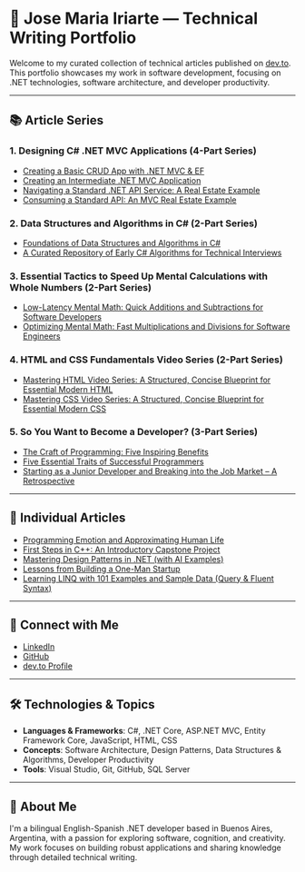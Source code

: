 # 🧠 Jose Maria Iriarte — Technical Writing Portfolio

Welcome to my curated collection of technical articles published on [dev.to](https://dev.to/josemariairiarte). This portfolio showcases my work in software development, focusing on .NET technologies, software architecture, and developer productivity.

---

## 📚 Article Series

### 1. Designing C# .NET MVC Applications (4-Part Series)
- [Creating a Basic CRUD App with .NET MVC & EF](https://dev.to/josemariairiarte/creating-a-basic-crud-app-with-net-mvc-ef-3n3e)
- [Creating an Intermediate .NET MVC Application](https://dev.to/josemariairiarte/create-an-intermediate-net-mvc-application-31f8)
- [Navigating a Standard .NET API Service: A Real Estate Example](https://dev.to/josemariairiarte/navigating-a-standard-net-api-service-a-real-estate-example-3p8e)
- [Consuming a Standard API: An MVC Real Estate Example](https://dev.to/josemariairiarte/consuming-a-standard-api-an-mvc-real-estate-example-3j5e)

### 2. Data Structures and Algorithms in C# (2-Part Series)
- [Foundations of Data Structures and Algorithms in C#](https://dev.to/josemariairiarte/foundations-of-data-structures-and-algorithms-in-c-3k3e)
- [A Curated Repository of Early C# Algorithms for Technical Interviews](https://dev.to/josemariairiarte/a-curated-repository-of-early-c-algorithms-for-technical-interviews-3m3e)

### 3. Essential Tactics to Speed Up Mental Calculations with Whole Numbers (2-Part Series)
- [Low-Latency Mental Math: Quick Additions and Subtractions for Software Developers](https://dev.to/josemariairiarte/low-latency-mental-math-quick-additions-and-subtractions-for-software-developers-3n3e)
- [Optimizing Mental Math: Fast Multiplications and Divisions for Software Engineers](https://dev.to/josemariairiarte/optimizing-mental-math-fast-multiplications-and-divisions-for-software-engineers-3p8e)

### 4. HTML and CSS Fundamentals Video Series (2-Part Series)
- [Mastering HTML Video Series: A Structured, Concise Blueprint for Essential Modern HTML](https://dev.to/josemariairiarte/mastering-html-video-series-a-structured-concise-blueprint-for-essential-modern-html-3j5e)
- [Mastering CSS Video Series: A Structured, Concise Blueprint for Essential Modern CSS](https://dev.to/josemariairiarte/mastering-css-video-series-a-structured-concise-blueprint-for-essential-modern-css-3k3e)

### 5. So You Want to Become a Developer? (3-Part Series)
- [The Craft of Programming: Five Inspiring Benefits](https://dev.to/josemariairiarte/the-craft-of-programming-five-inspiring-benefits-3m3e)
- [Five Essential Traits of Successful Programmers](https://dev.to/josemariairiarte/five-essential-traits-of-successful-programmers-3n3e)
- [Starting as a Junior Developer and Breaking into the Job Market – A Retrospective](https://dev.to/josemariairiarte/starting-as-a-junior-developer-and-breaking-into-the-job-market-a-retrospective-3p8e)

---

## 🧩 Individual Articles

- [Programming Emotion and Approximating Human Life](https://dev.to/josemariairiarte/programming-emotion-and-approximating-human-life-3j5e)
- [First Steps in C++: An Introductory Capstone Project](https://dev.to/josemariairiarte/first-steps-in-c-an-introductory-capstone-project-59jm)
- [Mastering Design Patterns in .NET (with AI Examples)](https://dev.to/josemariairiarte/mastering-design-patterns-in-net-beginner-friendly-ai-examples-39e7)  
- [Lessons from Building a One-Man Startup](https://dev.to/josemariairiarte/lessons-from-building-a-one-man-startup-4ck7)
- [Learning LINQ with 101 Examples and Sample Data (Query & Fluent Syntax)](https://dev.to/josemariairiarte/learning-linq-with-101-examples-and-sample-data-query-fluent-syntax-3okh)  

---

## 🔗 Connect with Me

- [LinkedIn](https://www.linkedin.com/in/josemariairiarte/)
- [GitHub](https://github.com/josemariairiarte)
- [dev.to Profile](https://dev.to/josemariairiarte)

---

## 🛠️ Technologies & Topics

- **Languages & Frameworks**: C#, .NET Core, ASP.NET MVC, Entity Framework Core, JavaScript, HTML, CSS
- **Concepts**: Software Architecture, Design Patterns, Data Structures & Algorithms, Developer Productivity
- **Tools**: Visual Studio, Git, GitHub, SQL Server

---

## 📌 About Me

I'm a bilingual English-Spanish .NET developer based in Buenos Aires, Argentina, with a passion for exploring software, cognition, and creativity. My work focuses on building robust applications and sharing knowledge through detailed technical writing.
